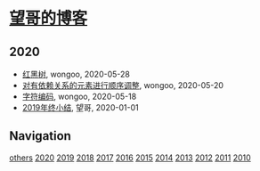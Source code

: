 # [望哥的博客](http://blog.sisopipo.com)

## 2020
* [红黑树](/2020/2020-05-28-red-black-tree), wongoo, 2020-05-28
* [对有依赖关系的元素进行顺序调整](/2020/2020-05-20-dependency-element-order-algorithm), wongoo, 2020-05-20
* [字符编码](/2020/2020-05-19-unicode-charset), wongoo, 2020-05-18
* [2019年终小结](/2020/2020-01-01-retrospect2019), 望哥, 2020-01-01

## Navigation
[others](/others/)
[2020](/2020/)
[2019](/2019/)
[2018](/2018/)
[2017](/2017/)
[2016](/2016/)
[2015](/2015/)
[2014](/2014/)
[2013](/2013/)
[2012](/2012/)
[2011](/2011/)
[2010](/2010/)
